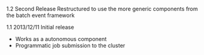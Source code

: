 1.2
Second Release
Restructured to use the more generic components from the batch event framework

1.1 2013/12/11
Initial release
 - Works as a autonomous component
 - Programmatic job submission to the cluster